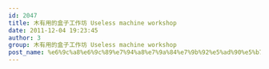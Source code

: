 ```yaml
---
id: 2047
title: 木有用的盒子工作坊 Useless machine workshop
date: 2011-12-04 19:23:45
author: 3
group: 木有用的盒子工作坊 Useless machine workshop
post_name: %e6%9c%a8%e6%9c%89%e7%94%a8%e7%9a%84%e7%9b%92%e5%ad%90%e5%b7%a5%e4%bd%9c%e5%9d%8a-useless-machine-workshop
---
```


